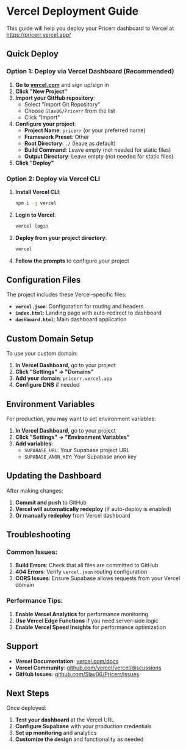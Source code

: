 # Vercel Deployment Guide

This guide will help you deploy your Pricerr dashboard to Vercel at https://pricerr.vercel.app/

## Quick Deploy

### Option 1: Deploy via Vercel Dashboard (Recommended)

1. **Go to [vercel.com](https://vercel.com)** and sign up/sign in
2. **Click "New Project"**
3. **Import your GitHub repository**:
   - Select "Import Git Repository"
   - Choose `Slav06/Pricerr` from the list
   - Click "Import"
4. **Configure your project**:
   - **Project Name**: `pricerr` (or your preferred name)
   - **Framework Preset**: Other
   - **Root Directory**: `./` (leave as default)
   - **Build Command**: Leave empty (not needed for static files)
   - **Output Directory**: Leave empty (not needed for static files)
5. **Click "Deploy"**

### Option 2: Deploy via Vercel CLI

1. **Install Vercel CLI**:
   ```bash
   npm i -g vercel
   ```

2. **Login to Vercel**:
   ```bash
   vercel login
   ```

3. **Deploy from your project directory**:
   ```bash
   vercel
   ```

4. **Follow the prompts** to configure your project

## Configuration Files

The project includes these Vercel-specific files:

- **`vercel.json`**: Configuration for routing and headers
- **`index.html`**: Landing page with auto-redirect to dashboard
- **`dashboard.html`**: Main dashboard application

## Custom Domain Setup

To use your custom domain:

1. **In Vercel Dashboard**, go to your project
2. **Click "Settings" → "Domains"**
3. **Add your domain**: `pricerr.vercel.app`
4. **Configure DNS** if needed

## Environment Variables

For production, you may want to set environment variables:

1. **In Vercel Dashboard**, go to your project
2. **Click "Settings" → "Environment Variables"**
3. **Add variables**:
   - `SUPABASE_URL`: Your Supabase project URL
   - `SUPABASE_ANON_KEY`: Your Supabase anon key

## Updating the Dashboard

After making changes:

1. **Commit and push** to GitHub
2. **Vercel will automatically redeploy** (if auto-deploy is enabled)
3. **Or manually redeploy** from Vercel dashboard

## Troubleshooting

### Common Issues:

1. **Build Errors**: Check that all files are committed to GitHub
2. **404 Errors**: Verify `vercel.json` routing configuration
3. **CORS Issues**: Ensure Supabase allows requests from your Vercel domain

### Performance Tips:

1. **Enable Vercel Analytics** for performance monitoring
2. **Use Vercel Edge Functions** if you need server-side logic
3. **Enable Vercel Speed Insights** for performance optimization

## Support

- **Vercel Documentation**: [vercel.com/docs](https://vercel.com/docs)
- **Vercel Community**: [github.com/vercel/vercel/discussions](https://github.com/vercel/vercel/discussions)
- **GitHub Issues**: [github.com/Slav06/Pricerr/issues](https://github.com/Slav06/Pricerr/issues)

## Next Steps

Once deployed:

1. **Test your dashboard** at the Vercel URL
2. **Configure Supabase** with your production credentials
3. **Set up monitoring** and analytics
4. **Customize the design** and functionality as needed
